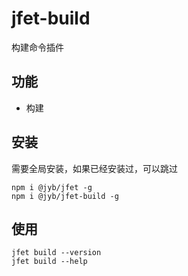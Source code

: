 # jfet-build

构建命令插件

## 功能

- 构建

## 安装

需要全局安装，如果已经安装过，可以跳过

```shell
npm i @jyb/jfet -g
npm i @jyb/jfet-build -g
```

## 使用

```shell
jfet build --version
jfet build --help
```
